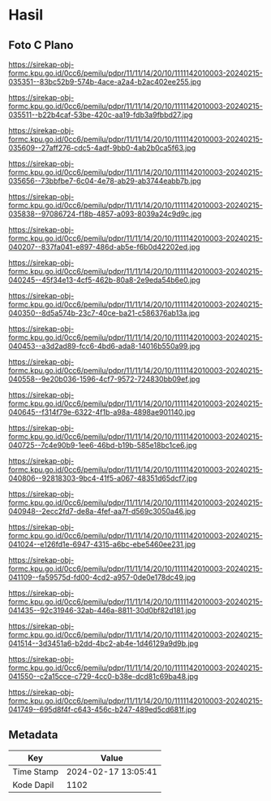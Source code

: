 # Hasil

## Foto C Plano

https://sirekap-obj-formc.kpu.go.id/0cc6/pemilu/pdpr/11/11/14/20/10/1111142010003-20240215-035351--83bc52b9-574b-4ace-a2a4-b2ac402ee255.jpg

https://sirekap-obj-formc.kpu.go.id/0cc6/pemilu/pdpr/11/11/14/20/10/1111142010003-20240215-035511--b22b4caf-53be-420c-aa19-fdb3a9fbbd27.jpg

https://sirekap-obj-formc.kpu.go.id/0cc6/pemilu/pdpr/11/11/14/20/10/1111142010003-20240215-035609--27aff276-cdc5-4adf-9bb0-4ab2b0ca5f63.jpg

https://sirekap-obj-formc.kpu.go.id/0cc6/pemilu/pdpr/11/11/14/20/10/1111142010003-20240215-035656--73bbfbe7-6c04-4e78-ab29-ab3744eabb7b.jpg

https://sirekap-obj-formc.kpu.go.id/0cc6/pemilu/pdpr/11/11/14/20/10/1111142010003-20240215-035838--97086724-f18b-4857-a093-8039a24c9d9c.jpg

https://sirekap-obj-formc.kpu.go.id/0cc6/pemilu/pdpr/11/11/14/20/10/1111142010003-20240215-040207--837fa041-e897-486d-ab5e-f6b0d42202ed.jpg

https://sirekap-obj-formc.kpu.go.id/0cc6/pemilu/pdpr/11/11/14/20/10/1111142010003-20240215-040245--45f34e13-4cf5-462b-80a8-2e9eda54b6e0.jpg

https://sirekap-obj-formc.kpu.go.id/0cc6/pemilu/pdpr/11/11/14/20/10/1111142010003-20240215-040350--8d5a574b-23c7-40ce-ba21-c586376ab13a.jpg

https://sirekap-obj-formc.kpu.go.id/0cc6/pemilu/pdpr/11/11/14/20/10/1111142010003-20240215-040453--a3d2ad89-fcc6-4bd6-ada8-14016b550a99.jpg

https://sirekap-obj-formc.kpu.go.id/0cc6/pemilu/pdpr/11/11/14/20/10/1111142010003-20240215-040558--9e20b036-1596-4cf7-9572-724830bb09ef.jpg

https://sirekap-obj-formc.kpu.go.id/0cc6/pemilu/pdpr/11/11/14/20/10/1111142010003-20240215-040645--f314f79e-6322-4f1b-a98a-4898ae901140.jpg

https://sirekap-obj-formc.kpu.go.id/0cc6/pemilu/pdpr/11/11/14/20/10/1111142010003-20240215-040725--7c4e90b9-1ee6-46bd-b19b-585e18bc1ce6.jpg

https://sirekap-obj-formc.kpu.go.id/0cc6/pemilu/pdpr/11/11/14/20/10/1111142010003-20240215-040806--92818303-9bc4-41f5-a067-48351d65dcf7.jpg

https://sirekap-obj-formc.kpu.go.id/0cc6/pemilu/pdpr/11/11/14/20/10/1111142010003-20240215-040948--2ecc2fd7-de8a-4fef-aa7f-d569c3050a46.jpg

https://sirekap-obj-formc.kpu.go.id/0cc6/pemilu/pdpr/11/11/14/20/10/1111142010003-20240215-041024--e126fd1e-6947-4315-a6bc-ebe5460ee231.jpg

https://sirekap-obj-formc.kpu.go.id/0cc6/pemilu/pdpr/11/11/14/20/10/1111142010003-20240215-041109--fa59575d-fd00-4cd2-a957-0de0e178dc49.jpg

https://sirekap-obj-formc.kpu.go.id/0cc6/pemilu/pdpr/11/11/14/20/10/1111142010003-20240215-041435--92c31946-32ab-446a-8811-30d0bf82d181.jpg

https://sirekap-obj-formc.kpu.go.id/0cc6/pemilu/pdpr/11/11/14/20/10/1111142010003-20240215-041514--3d3451a6-b2dd-4bc2-ab4e-1d46129a9d9b.jpg

https://sirekap-obj-formc.kpu.go.id/0cc6/pemilu/pdpr/11/11/14/20/10/1111142010003-20240215-041550--c2a15cce-c729-4cc0-b38e-dcd81c69ba48.jpg

https://sirekap-obj-formc.kpu.go.id/0cc6/pemilu/pdpr/11/11/14/20/10/1111142010003-20240215-041749--695d8f4f-c643-456c-b247-489ed5cd681f.jpg


## Metadata

| Key        | Value               |
| ---------- | ------------------- |
| Time Stamp | 2024-02-17 13:05:41 |
| Kode Dapil | 1102                |



